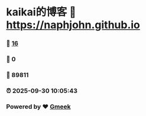 # kaikai的博客 :link: https://naphjohn.github.io 
### :page_facing_up: [16](https://naphjohn.github.io/tag.html) 
### :speech_balloon: 0 
### :hibiscus: 89811 
### :alarm_clock: 2025-09-30 10:05:43 
### Powered by :heart: [Gmeek](https://github.com/Meekdai/Gmeek)
